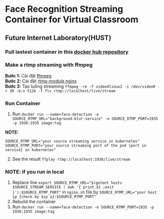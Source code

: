 # Face Recognition Streaming Container for Virtual Classroom
## Future Internet Laboratory(HUST)
### Pull lastest container in this [docker hub repository]()

### Make a rtmp streaming with ffmpeg
**Bước 1:** Cài đặt [ffmpeg](https://linuxize.com/post/how-to-install-ffmpeg-on-ubuntu-18-04/)<br>
**Bước 2:** Cài đặt [rtmp-module nginx](https://docs.peer5.com/guides/setting-up-hls-live-streaming-server-using-nginx/)<br>
**Bước 3:** Tạo luồng streaming `ffmpeg -re -f video4linux2 -i /dev/video0 -r 30 -b:v 512k -f flv rtmp://localhost/live/stream`<br>

### Run Container
1. Run `docker run --name=face-detection -e SOURCE_RTMP_URL="background-blur-service" -e SOURCE_RTMP_PORT=1935 -p 1936:1935 image:tag`<br>

**NOTE:**<br>

    SOURCE_RTMP_URL="your source streaming service in kubernetes"
    SOURCE_RTMP_PORT="your source streaming port of the pod {port in service} in kubernetes"

2. See the result `ffplay rtmp://localhost:1936/live/stream`

### NOTE: if you run in local
1. Replace line `export SOURCE_RTMP_URL="$(getent hosts $SOURCE_STREAM_SERVICE | awk '{ print $1 ;exit }'):$SOURCE_RTMP_PORT"` in `nginx.sh` file by `SOURCE_RTMP_URL="your host ip {check by $ip a}:$SOURCE_RTMP_PORT"` <br>
2. Rebuild the container<br>
3. Run `docker run --name=face-detection -e SOURCE_RTMP_PORT=1935 -p 1936:1935 image:tag`<br>
